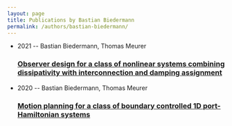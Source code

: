 ```yaml
---
layout: page
title: Publications by Bastian Biedermann
permalink: /authors/bastian-biedermann/
---
```


<ul class="post-list">
<li><span class='post-meta'>2021 -- Bastian Biedermann, Thomas Meurer</span><h3><a class='post-link' href='../../observer-design-for-a-class-of-nonlinear-systems-combining-dissipativity-with-interconnection-and-damping-assignment'>Observer design for a class of nonlinear systems combining dissipativity with interconnection and damping assignment</a></h3></li>
<li><span class='post-meta'>2020 -- Bastian Biedermann, Thomas Meurer</span><h3><a class='post-link' href='../../motion-planning-for-a-class-of-boundary-controlled-1d-port-hamiltonian-systems'>Motion planning for a class of boundary controlled 1D port-Hamiltonian systems</a></h3></li>

</ul>
